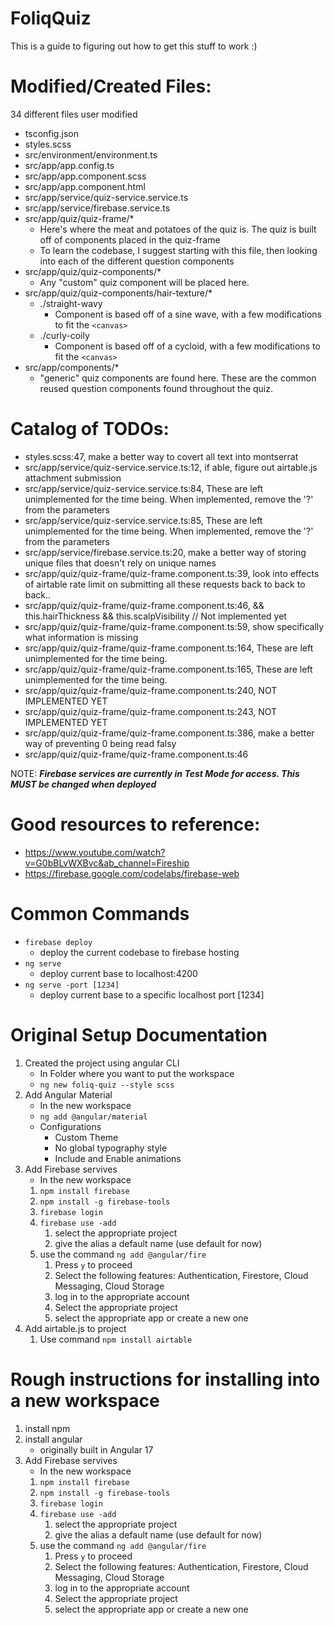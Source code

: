 # FoliqQuiz

This is a guide to figuring out how to get this stuff to work :)

# Modified/Created Files:
34 different files user modified
* tsconfig.json
* styles.scss
* src/environment/environment.ts
* src/app/app.config.ts
* src/app/app.component.scss
* src/app/app.component.html
* src/app/service/quiz-service.service.ts
* src/app/service/firebase.service.ts
* src/app/quiz/quiz-frame/*
    * Here's where the meat and potatoes of the quiz is. The quiz is built off of components placed in the quiz-frame
    * To learn the codebase, I suggest starting with this file, then looking into each of the different question components
* src/app/quiz/quiz-components/*
    * Any "custom" quiz component will be placed here.
* src/app/quiz/quiz-components/hair-texture/*
    * ./straight-wavy
        * Component is based off of a sine wave, with a few modifications to fit the `<canvas>`
    * ./curly-coily
        * Component is based off of a cycloid, with a few modifications to fit the `<canvas>`
* src/app/components/*
    * "generic" quiz components are found here. These are the common reused question components found throughout the quiz.

# Catalog of TODOs:
* styles.scss:47, make a better way to covert all text into montserrat
* src/app/service/quiz-service.service.ts:12, if able, figure out airtable.js attachment submission
* src/app/service/quiz-service.service.ts:84, These are left unimplemented for the time being. When implemented, remove the '?' from the parameters
* src/app/service/quiz-service.service.ts:85, These are left unimplemented for the time being. When implemented, remove the '?' from the parameters
* src/app/service/firebase.service.ts:20, make a better way of storing unique files that doesn't rely on unique names
* src/app/quiz/quiz-frame/quiz-frame.component.ts:39, look into effects of airtable rate limit on submitting all these requests back to back to back..
* src/app/quiz/quiz-frame/quiz-frame.component.ts:46, && this.hairThickness && this.scalpVisibility  // Not implemented yet
* src/app/quiz/quiz-frame/quiz-frame.component.ts:59, show specifically what information is missing
* src/app/quiz/quiz-frame/quiz-frame.component.ts:164, These are left unimplemented for the time being.
* src/app/quiz/quiz-frame/quiz-frame.component.ts:165, These are left unimplemented for the time being.
* src/app/quiz/quiz-frame/quiz-frame.component.ts:240, NOT IMPLEMENTED YET
* src/app/quiz/quiz-frame/quiz-frame.component.ts:243, NOT IMPLEMENTED YET
* src/app/quiz/quiz-frame/quiz-frame.component.ts:386, make a better way of preventing 0 being read falsy
* src/app/quiz/quiz-frame/quiz-frame.component.ts:46

NOTE:
***Firebase services are currently in Test Mode for access. This MUST be changed when deployed***

# Good resources to reference:
* https://www.youtube.com/watch?v=G0bBLvWXBvc&ab_channel=Fireship
* https://firebase.google.com/codelabs/firebase-web

# Common Commands
* `firebase deploy`
    * deploy the current codebase to firebase hosting
* `ng serve`
    * deploy current base to localhost:4200
* `ng serve -port [1234]`
    * deploy current base to a specific localhost port [1234]

# Original Setup Documentation
1. Created the project using angular CLI
    * In Folder where you want to put the workspace
    * `ng new foliq-quiz --style scss`
1. Add Angular Material
    * In the new workspace
    * `ng add @angular/material`
    * Configurations
        * Custom Theme
        * No global typography style
        * Include and Enable animations
1. Add Firebase servives
    * In the new workspace
    1. `npm install firebase`
    1. `npm install -g firebase-tools`
    1. `firebase login`
    1. `firebase use -add`
        1. select the appropriate project
        1. give the alias a default name (use default for now)
    1. use the command `ng add @angular/fire`
        1. Press `y` to proceed
        1. Select the following features: Authentication, Firestore, Cloud Messaging, Cloud Storage
        1. log in to the appropriate account
        1. Select the appropriate project
        1. select the appropriate app or create a new one    
1. Add airtable.js to project
    1. Use command `npm install airtable`

# Rough instructions for installing into a new workspace
1. install npm
1. install angular
    * originally built in Angular 17
1. Add Firebase servives
    * In the new workspace
    1. `npm install firebase`
    1. `npm install -g firebase-tools`
    1. `firebase login`
    1. `firebase use -add`
        1. select the appropriate project
        1. give the alias a default name (use default for now)
    1. use the command `ng add @angular/fire`
        1. Press `y` to proceed
        1. Select the following features: Authentication, Firestore, Cloud Messaging, Cloud Storage
        1. log in to the appropriate account
        1. Select the appropriate project
        1. select the appropriate app or create a new one
